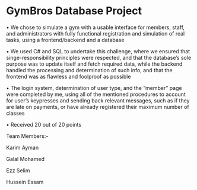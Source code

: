 # GymBros Database Project

•	We chose to simulate a gym with a usable interface for members, staff, and administrators with fully functional registration and simulation of real tasks, using a frontend/backend and a database

•	We used C# and SQL to undertake this challenge, where we ensured that singe-responsibility principles were respected, and that the database’s sole purpose was to update itself and fetch required data, while the backend handled the processing and determination of such info, and that the frontend was as flawless and foolproof as possible 

•	The login system, determination of user type, and the ”member” page were completed by me, using all of the mentioned procedures to account for user’s keypresses and sending back relevant messages, such as if they are late on payments, or have already registered their maximum number of classes

•	Received 20 out of 20 points

Team Members:-

Karim Ayman

Galal Mohamed

Ezz Selim

Hussein Essam
